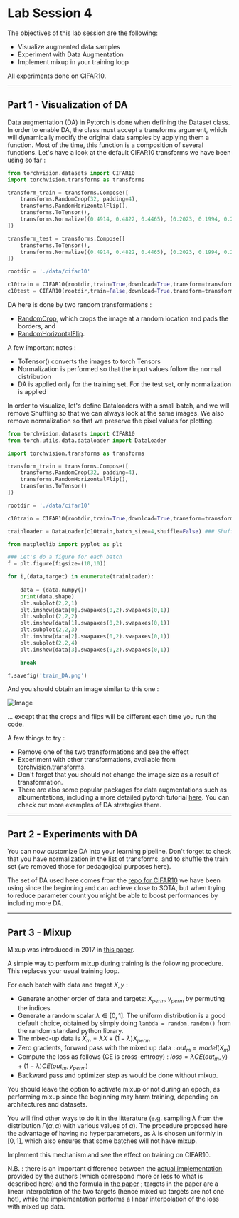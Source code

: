 # Lab Session 4

The objectives of this lab session are the following:
- Visualize augmented data samples
- Experiment with Data Augmentation
- Implement mixup in your training loop

All experiments done on CIFAR10.

---
## Part 1 - Visualization of DA

Data augmentation (DA) in Pytorch is done when defining the Dataset class. In order to enable DA, the class must accept a transforms argument, which will dynamically modify the original data samples by applying them a function. Most of the time, this function is a composition of several functions. Let's have a look at the default CIFAR10 transforms we have been using so far : 

```python
from torchvision.datasets import CIFAR10
import torchvision.transforms as transforms

transform_train = transforms.Compose([
    transforms.RandomCrop(32, padding=4),
    transforms.RandomHorizontalFlip(),
    transforms.ToTensor(),
    transforms.Normalize((0.4914, 0.4822, 0.4465), (0.2023, 0.1994, 0.2010))
])

transform_test = transforms.Compose([
    transforms.ToTensor(),
    transforms.Normalize((0.4914, 0.4822, 0.4465), (0.2023, 0.1994, 0.2010))
])

rootdir = './data/cifar10'

c10train = CIFAR10(rootdir,train=True,download=True,transform=transform_train)
c10test = CIFAR10(rootdir,train=False,download=True,transform=transform_test)
```

DA here is done by two random transformations : 
- [RandomCrop](https://pytorch.org/vision/main/generated/torchvision.transforms.RandomCrop.html), which crops the image at a random location and pads the borders, and 
- [RandomHorizontalFlip](https://pytorch.org/vision/main/generated/torchvision.transforms.RandomHorizontalFlip.html#torchvision.transforms.RandomHorizontalFlip).

A few important notes :
- ToTensor() converts the images to torch Tensors
- Normalization is performed so that the input values follow the normal distribution
- DA is applied only for the training set. For the test set, only normalization is applied


In order to visualize, let's define Dataloaders with a small batch, and we will remove Shuffling so that we can always look at the same images. We also remove normalization so that we preserve the pixel values for plotting. 

```python
from torchvision.datasets import CIFAR10
from torch.utils.data.dataloader import DataLoader

import torchvision.transforms as transforms

transform_train = transforms.Compose([
    transforms.RandomCrop(32, padding=4),
    transforms.RandomHorizontalFlip(),
    transforms.ToTensor()
])

rootdir = './data/cifar10'

c10train = CIFAR10(rootdir,train=True,download=True,transform=transform_train)

trainloader = DataLoader(c10train,batch_size=4,shuffle=False) ### Shuffle to False so that we always see the same images

from matplotlib import pyplot as plt 

### Let's do a figure for each batch
f = plt.figure(figsize=(10,10))

for i,(data,target) in enumerate(trainloader):
    
    data = (data.numpy())
    print(data.shape)
    plt.subplot(2,2,1)
    plt.imshow(data[0].swapaxes(0,2).swapaxes(0,1))
    plt.subplot(2,2,2)
    plt.imshow(data[1].swapaxes(0,2).swapaxes(0,1))
    plt.subplot(2,2,3)
    plt.imshow(data[2].swapaxes(0,2).swapaxes(0,1))
    plt.subplot(2,2,4)
    plt.imshow(data[3].swapaxes(0,2).swapaxes(0,1))

    break

f.savefig('train_DA.png')
```
And you should obtain an image similar to this one : 

![Image](train_DA.png)

... except that the crops and flips will be different each time you run the code.

A few things to try : 
- Remove one of the two transformations and see the effect
- Experiment with other transformations, available from  [torchvision.transforms](https://pytorch.org/vision/main/transforms.html#transforms-on-pil-image-and-torch-tensor). 
- Don't forget that you should not change the image size as a result of transformation. 
- There are also some popular packages for data augmentations such as albumentations, including a more detailed pytorch tutorial [here](https://albumentations.ai/docs/examples/pytorch_classification/). You can check out more examples of DA strategies there. 

---
## Part 2 - Experiments with DA
You can now customize DA into your learning pipeline. Don't forget to check that you have normalization in the list of transforms, and to shuffle the train set (we removed those for pedagogical purposes here).

The set of DA used here comes from the [repo for CIFAR10](https://github.com/kuangliu/pytorch-cifar/blob/master/main.py) we have been using since the beginning and can achieve close to SOTA, but when trying to reduce parameter count you might be able to boost performances by including more DA.

---
## Part 3 - Mixup

Mixup was introduced in 2017 in [this paper](https://arxiv.org/abs/1710.09412). 

A simple way to perform mixup during training is the following procedure. This replaces your usual training loop. 

For each batch with data and target $X,y$ :
- Generate another order of data and targets: $X_{perm},y_{perm}$ by permuting the indices
- Generate a random scalar $\lambda \in [0,1]$. The uniform distribution is a good default choice, obtained by simply doing `lambda = random.random()` from the random standard python library.
- The mixed-up data is $X_{m} = \lambda X + (1-\lambda)X_{perm}$
- Zero gradients, forward pass with the mixed up data : $out_m = model(X_{m})$
- Compute the loss as follows (CE is cross-entropy) : $loss = \lambda CE(out_m,y) + (1-\lambda) CE(out_m,y_{perm})$
- Backward pass and optimizer step as would be done without mixup.

You should leave the option to activate mixup or not during an epoch, as performing mixup since the beginning may harm training, depending on architectures and datasets. 

You will find other ways to do it in the litterature (e.g. sampling $\lambda$ from the distribution $\Gamma(\alpha,\alpha)$ with various values of $\alpha$).  The procedure proposed here the advantage of having no hyperparameters, as $\lambda$ is chosen uniformly in $[0,1]$, which also ensures that some batches will not have mixup.


Implement this mechanism and see the effect on training on CIFAR10.

N.B. : there is an important difference between the [actual implementation](https://github.com/facebookresearch/mixup-cifar10/blob/main/train.py#L119) provided by the authors (which correspond more or less to what is described here) and the formula in [the paper](https://arxiv.org/abs/1710.09412) ; targets in the paper are a linear interpolation of the two targets (hence mixed up targets are not one hot), while the implementation performs a linear interpolation of the loss with mixed up data. 
